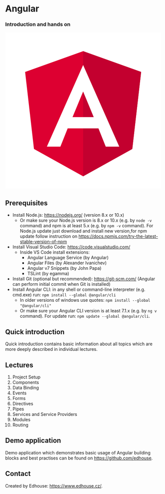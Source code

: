 # Angular

### Introduction and hands on

![angular-logo](angular-logo.svg)

## Prerequisites

- Install Node.js: https://nodejs.org/ (version 8.x or 10.x)
  - Or make sure your Node.js version is 8.x or 10.x (e.g. by `node -v` command)
    and npm is at least 5.x (e.g. by `npm -v` command).
    For Node.js update just download and install new version,for npm update
    follow instruction on https://docs.npmjs.com/try-the-latest-stable-version-of-npm
- Install Visual Studio Code: https://code.visualstudio.com/
  - Inside VS Code install extensions:
    - Angular Language Service (by Angular)
    - Angular Files (by Alexander Ivanichev)
    - Angular v7 Snippets (by John Papa)
    - TSLint (by egamma)
- Install Git (optional but recommended): https://git-scm.com/ (Angular can perform initial commit when Git is installed)
- Install Angular CLI: in any shell or command-line interpreter (e.g. cmd.exe) run: `npm install --global @angular/cli`
  - In older versions of windows use quotes: `npm install --global "@angular/cli"`
  - Or make sure your Angular CLI version is at least 7.1.x (e.g. by `ng v` command).
    For update run: `npm update --global @angular/cli`.

## Quick introduction

Quick introduction contains basic information about all topics which are more deeply described in individual lectures.

## Lectures

1. Project Setup
2. Components
3. Data Binding
4. Events
5. Forms
6. Directives
7. Pipes
8. Services and Service Providers
9. Modules
10. Routing

## Demo application

Demo application which demonstrates basic usage of Angular building blocks and best practises can be found on https://github.com/edhouse.

## Contact

Created by Edhouse: https://www.edhouse.cz/.
